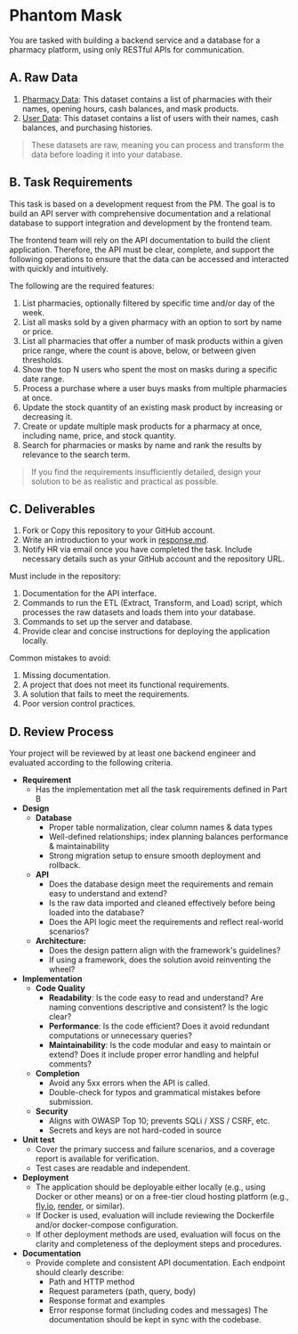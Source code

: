 # Phantom Mask
You are tasked with building a backend service and a database for a pharmacy platform, using only RESTful APIs for communication.

## A. Raw Data
1. [Pharmacy Data](data/pharmacies.json): This dataset contains a list of pharmacies with their names, opening hours, cash balances, and mask products.
2. [User Data](data/users.json): This dataset contains a list of users with their names, cash balances, and purchasing histories.

> These datasets are raw, meaning you can process and transform the data before loading it into your database.

## B. Task Requirements
This task is based on a development request from the PM. The goal is to build an API server with comprehensive documentation and a relational database to support integration and development by the frontend team.

The frontend team will rely on the API documentation to build the client application. Therefore, the API must be clear, complete, and support the following operations to ensure that the data can be accessed and interacted with quickly and intuitively.

The following are the required features:
1. List pharmacies, optionally filtered by specific time and/or day of the week.
2. List all masks sold by a given pharmacy with an option to sort by name or price.
3. List all pharmacies that offer a number of mask products within a given price range, where the count is above, below, or between given thresholds.
4. Show the top N users who spent the most on masks during a specific date range.
5. Process a purchase where a user buys masks from multiple pharmacies at once.
6. Update the stock quantity of an existing mask product by increasing or decreasing it.
7. Create or update multiple mask products for a pharmacy at once, including name, price, and stock quantity.
8. Search for pharmacies or masks by name and rank the results by relevance to the search term.

> If you find the requirements insufficiently detailed, design your solution to be as realistic and practical as possible.

## C. Deliverables
1. Fork or Copy this repository to your GitHub account.
2. Write an introduction to your work in [response.md](response.md).
3. Notify HR via email once you have completed the task. Include necessary details such as your GitHub account and the repository URL.

Must include in the repository:
1. Documentation for the API interface.
2. Commands to run the ETL (Extract, Transform, and Load) script, which processes the raw datasets and loads them into your database.
3. Commands to set up the server and database.
4. Provide clear and concise instructions for deploying the application locally.

Common mistakes to avoid:
1. Missing documentation.
2. A project that does not meet its functional requirements.
3. A solution that fails to meet the requirements.
4. Poor version control practices.

## D. Review Process
Your project will be reviewed by at least one backend engineer and evaluated according to the following criteria.
* **Requirement**
  * Has the implementation met all the task requirements defined in Part B
* **Design**
  * **Database**
    * Proper table normalization, clear column names & data types
    * Well-defined relationships; index planning balances performance & maintainability
    * Strong migration setup to ensure smooth deployment and rollback.
  * **API**
    * Does the database design meet the requirements and remain easy to understand and extend?
    * Is the raw data imported and cleaned effectively before being loaded into the database?
    * Does the API logic meet the requirements and reflect real-world scenarios?
  * **Architecture:**
    * Does the design pattern align with the framework's guidelines?
    * If using a framework, does the solution avoid reinventing the wheel?
* **Implementation**
  * **Code Quality**
    * **Readability**: Is the code easy to read and understand? Are naming conventions descriptive and consistent? Is the logic clear?
    * **Performance**: Is the code efficient? Does it avoid redundant computations or unnecessary queries?
    * **Maintainability**: Is the code modular and easy to maintain or extend? Does it include proper error handling and helpful comments?
  * **Completion**
    * Avoid any 5xx errors when the API is called.
    * Double-check for typos and grammatical mistakes before submission.
  * **Security**
    * Aligns with OWASP Top 10; prevents SQLi / XSS / CSRF, etc.
    * Secrets and keys are not hard-coded in source
* **Unit test**
  * Cover the primary success and failure scenarios, and a coverage report is available for verification.
  * Test cases are readable and independent.
* **Deployment**
  * The application should be deployable either locally (e.g., using Docker or other means) or on a free-tier cloud hosting platform (e.g., [fly.io](https://fly.io/docs/speedrun/), [render](https://render.com/docs/web-services), or similar).
  * If Docker is used, evaluation will include reviewing the Dockerfile and/or docker-compose configuration.
  * If other deployment methods are used, evaluation will focus on the clarity and completeness of the deployment steps and procedures.
* **Documentation**
  * Provide complete and consistent API documentation. Each endpoint should clearly describe:
    * Path and HTTP method
    * Request parameters (path, query, body)
    * Response format and examples
    * Error response format (including codes and messages) The documentation should be kept in sync with the codebase.
